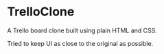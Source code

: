 # TrelloClone

A Trello board clone built using plain HTML and CSS. 

Tried to keep UI as close to the original as possible.
